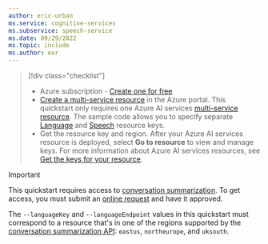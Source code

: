 ```yaml
---
author: eric-urban
ms.service: cognitive-services
ms.subservice: speech-service
ms.date: 09/29/2022
ms.topic: include
ms.author: eur
---
```


> [!div class="checklist"]
> * Azure subscription - [Create one for free](https://azure.microsoft.com/free/cognitive-services)
> * <a href="https://portal.azure.com/#create/Microsoft.CognitiveServicesAllInOne" title="Create an Azure AI services resource" target="_blank">Create a multi-service resource</a> in the Azure portal. This quickstart only requires one Azure AI services [multi-service resource](../../../../cognitive-services-apis-create-account.md?tabs=multiservice#create-a-new-azure-cognitive-services-resource). The sample code allows you to specify separate <a href="https://portal.azure.com/#create/Microsoft.CognitiveServicesTextAnalytics"  title="Create a Language resource"  target="_blank">Language</a> and <a href="https://portal.azure.com/#create/Microsoft.CognitiveServicesSpeechServices"  title="Create a Speech resource"  target="_blank">Speech</a> resource keys.
> * Get the resource key and region. After your Azure AI services resource is deployed, select **Go to resource** to view and manage keys. For more information about Azure AI services resources, see [Get the keys for your resource](~/articles/ai-services/cognitive-services-apis-create-account.md#get-the-keys-for-your-resource). 

> [!IMPORTANT]
> This quickstart requires access to [conversation summarization](../../../../language-service/summarization/how-to/conversation-summarization.md). To get access, you must submit an [online request](https://aka.ms/applyforconversationsummarization/) and have it approved. 
> 
> The `--languageKey` and `--languageEndpoint` values in this quickstart must correspond to a resource that's in one of the regions supported by the [conversation summarization API](https://aka.ms/convsumregions): `eastus`, `northeurope`, and `uksouth`.
